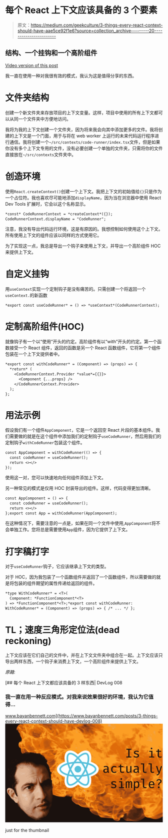# 每个 React 上下文应该具备的 3 个要素

> 原文：<https://medium.com/geekculture/3-things-every-react-context-should-have-aae5ce92f1e6?source=collection_archive---------20----------------------->

## 结构、一个挂钩和一个高阶组件

[Video version of this post](https://youtu.be/cXYiVvgsYNk)

我一直在使用一种对我很有效的模式，我认为这是值得分享的东西。

# 文件夹结构

创建一个新文件夹来存放项目的上下文变量。这样，项目中使用的所有上下文都可以从同一个文件夹中方便地访问。

我将为我的上下文创建一个文件夹，因为将来我会向其中添加更多的文件。我将创建的上下文是一个门面，用于与将在 web worker 上运行的未来代码运行程序进行通信。我将创建一个`~/src/contexts/code-runner/index.tsx`文件，但是如果你没有多个上下文专用的文件，没有必要创建一个单独的文件夹，只需将你的文件直接放在`~/src/contexts`文件夹中。

# 创造环境

使用`React.createContext()`创建一个上下文。我把上下文的初始值给`{}`只是作为一个占位符。我也喜欢尽可能地添加`displayName`，因为当在浏览器中使用 React Dev Tools 扩展时，它会以这个名称显示。

```
*const* CodeRunnerContext = *createContext*({});
CodeRunnerContext.displayName = "CodeRunner";
```

注意，我没有导出代码运行环境，这是有原因的。我想控制如何使用这个上下文。所有使用上下文的组件应该以同样的方式使用它。

为了实现这一点，我总是导出一个钩子来使用上下文，并导出一个高阶组件 HOC 来提供上下文。

# 自定义挂钩

用`useContext`实现一个定制钩子是没有痛苦的。只需创建一个将返回一个`useContext.`的新函数

```
*export const useCodeRunner* = () => *useContext*(CodeRunnerContext);
```

# 定制高阶组件(HOC)

就像钩子有一个以“使用”开头的约定。高阶组件有以“with”开头的约定。第一个函数接受一个 React 组件，返回的函数是另一个 React 函数组件，它将第一个组件包装在一个上下文提供者中。

```
*export const withCodeRunner* = (Component) => (props) => {
  *return* (
    <CodeRunnerContext.Provider *value*={{}}>
      <Component {...props} />
    </CodeRunnerContext.Provider>
  );
};
```

# 用法示例

假设我们有一个组件`AppComponent`，它是一个返回空 React 片段的基本组件。我们需要做的就是在这个组件中添加我们的定制钩子`useCodeRunner`，然后用我们的定制钩子`withCodeRunner`包装这个组件。

```
const AppComponent = withCodeRunner(() => {
  const codeRunner = useCodeRunner();
  return <></>
});
```

使用这一对，您可以快速地向任何组件添加上下文。

另一种常见的模式是仅用 HOC 封装导出的组件。这样，代码变得更加清晰。

```
const AppComponent = () => {
  const codeRunner = useCodeRunner();
  return <></>
};export const App = withCodeRunner(AppComponent);
```

在这种情况下，需要注意的一点是，如果在同一个文件中使用,`AppComponent`将不会单独工作。您将总是需要使用`App`组件，因为它提供了上下文。

# 打字稿打字

对于`useCodeRunner`钩子，它应该继承上下文的类型。

对于 HOC，因为我包装了一个函数组件并返回了一个函数组件，所以需要做的就是将包装的组件期望的属性传递给返回的组件。

```
*type WithCodeRunner* = <T>(
  Component: *FunctionComponent*<T>
) => *FunctionComponent*<T>;*export const withCodeRunner: WithCodeRunner* = (Component) => (props) => { /* ... */ };
```

# TL；速度三角形定位法(dead reckoning)

上下文应该在它们自己的文件中，并在上下文文件夹中组合在一起。上下文应该只导出两样东西，一个钩子来消费上下文，一个高阶组件来提供上下文。

*原籍:*

 [## 每个 React 上下文都应该具备的 3 样东西| DevLog 008

### 我一直在用一种反应模式。对我来说效果很好的环境，我认为它值得…

www.bayanbennett.com](https://www.bayanbennett.com/posts/3-things-every-react-context-should-have-devlog-008) ![](img/0ed48381791af7ff4ed3b2870b0dda36.png)

just for the thumbnail